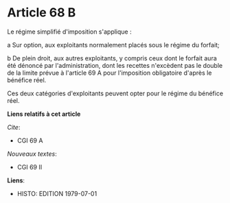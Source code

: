 # Article 68 B

Le régime simplifié d'imposition s'applique :

a  Sur option, aux exploitants normalement placés sous le régime du forfait;

b  De plein droit, aux autres exploitants, y compris ceux dont le forfait aura été dénoncé par l'administration, dont les
recettes n'excèdent pas le double de la limite prévue à l'article 69 A pour l'imposition obligatoire d'après le bénéfice
réel.

Ces deux catégories d'exploitants peuvent opter pour le régime du bénéfice réel.

**Liens relatifs à cet article**

_Cite_:

  - CGI 69 A

_Nouveaux textes_:

  - CGI 69 II

**Liens**:

  - HISTO: EDITION 1979-07-01
